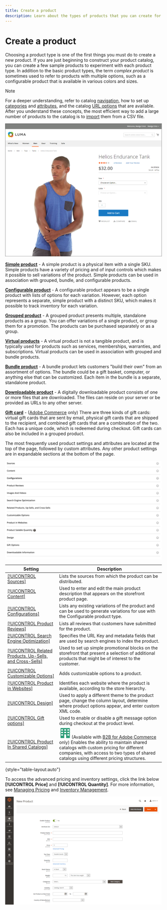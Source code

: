 ```yaml
---
title: Create a product
description: Learn about the types of products that you can create for your catalog.
---
```

# Create a product

Choosing a product type is one of the first things you must do to create a new product. If you are just beginning to construct your product catalog, you can create a few sample products to experiment with each product type. In addition to the basic product types, the term _complex product_ is sometimes used to refer to products with multiple options, such as a configurable product that is available in various colors and sizes.

>[!NOTE]
>
>For a deeper understanding, refer to catalog [navigation](navigation.md), how to set up [categories](categories.md) and [attributes](product-attributes.md), and the catalog [URL options](catalog-urls.md) that are available. After you understand these concepts, the most efficient way to add a large number of products to the catalog is to [import](https://docs.magento.com/user-guide/system/data-import.html) them from a CSV file.

![Product page on the storefront](./assets/storefront-product-page.png)<!-- zoom -->

**[Simple product](product-create-simple.md)** - A simple product is a physical item with a single SKU. Simple products have a variety of pricing and of input controls which makes it possible to sell variations of the product. Simple products can be used in association with grouped, bundle, and configurable products.

**[Configurable product](product-create-configurable.md)** - A configurable product appears to be a single product with lists of options for each variation. However, each option represents a separate, simple product with a distinct SKU, which makes it possible to track inventory for each variation.

**[Grouped product](product-create-grouped.md)** - A grouped product presents multiple, standalone products as a group. You can offer variations of a single product, or group them for a promotion. The products can be purchased separately or as a group.

**[Virtual products](product-create-virtual.md)** - A virtual product is not a tangible product, and is typically used for products such as services, memberships, warranties, and subscriptions. Virtual products can be used in association with grouped and bundle products.

**[Bundle product](product-create-bundle.md)**  - A bundle product lets customers "build their own" from an assortment of options. The bundle could be a gift basket, computer, or anything else that can be customized. Each item in the bundle is a separate, standalone product.

**[Downloadable product](product-create-downloadable.md)** - A digitally downloadable product consists of one or more files that are downloaded. The files can reside on your server or be provided as URLs to any other server.

**[Gift card](product-gift-card-create.md)** - ([Adobe Commerce](../landing/home.md#product-editions) only) There are three kinds of gift cards: virtual gift cards that are sent by email, physical gift cards that are shipped to the recipient, and combined gift cards that are a combination of the two. Each has a unique code, which is redeemed during checkout. Gift cards can also be included in a grouped product.

The most frequently used product settings and attributes are located at the top of the page, followed by custom attributes. Any other product settings are in expandable sections at the bottom of the page.

![Product Settings](./assets/product-settings-include-sources.png)<!-- zoom -->

|Setting|Description|
|--- |--- |
|[[!UICONTROL Sources]](../inventory-management/sources-assign-per-product.md)|Lists the sources from which the product can be distributed.|
|[[!UICONTROL Content]](product-content.md)|Used to enter and edit the main product description that appears on the storefront product page.|
|[[!UICONTROL Configurations]](product-configurations.md)| Lists any existing variations of the product and can be used to generate variations for use with the Configurable product type.|
|[[!UICONTROL Product Reviews]](settings-advanced-product-reviews.md)|Lists all reviews that customers have submitted for the product.|
|[[!UICONTROL Search Engine Optimization]](product-search-engine-optimization.md)|Specifies the URL Key and metadata fields that are used by search engines to index the product.|
|[[!UICONTROL Related Products, Up-Sells, and Cross-Sells]](related-products-up-sells-cross-sells.md)|Used to set up simple promotional blocks on the storefront that present a selection of additional products that might be of interest to the customer.|
|[[!UICONTROL Customizable Options]](settings-advanced-custom-options.md)|Adds customizable options to a product.|
|[[!UICONTROL Product in Websites]](settings-basic-websites.md)| Identifies each website where the product is available, according to the store hierarchy.|
|[[!UICONTROL Design]](settings-advanced-design.md)|Used to apply a different theme to the product page, change the column layout, determine where product options appear, and enter custom XML code.|
|[[!UICONTROL Gift options]](product-gift-options.md)|Used to enable or disable a gift message option during checkout at the product level.|
|[[!UICONTROL Product In Shared Catalogs]](../b2b/catalog-shared.md) | ![B2B for Adobe Commerce](../assets/b2b.svg) (Available with [B2B for Adobe Commerce](./b2b/../introduction.md) only) Enables the ability to maintain shared catalogs with custom pricing for different companies, with access to two types of shared catalogs using different pricing structures.|

{style="table-layout:auto"}

To access the advanced pricing and inventory settings, click the link below **[!UICONTROL Price]** and **[!UICONTROL Quantity]**. For more information, see [Managing Pricing](pricing-advanced.md) and [Inventory Management](../inventory-management/introduction.md).

![Price and quantity option links](./assets/product-details-simple.png)<!-- zoom -->
